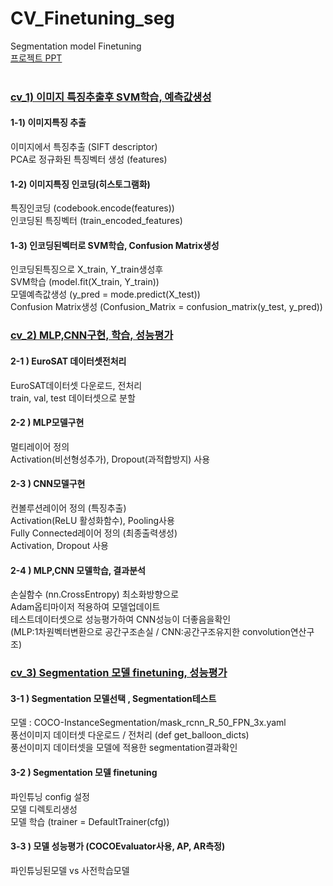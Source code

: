 
# CV_Finetuning_seg
Segmentation model Finetuning <br>
[프로젝트 PPT](https://github.com/LIMSCODE/CV_Finetuning_seg/blob/main/%EC%BB%B4%ED%93%A8%ED%84%B0%EB%B9%84%EC%A0%84%20HW3.pptx)
<br><br>

### [cv_1) 이미지 특징추출후 SVM학습, 예측값생성](https://github.com/LIMSCODE/CV_finetuning/blob/main/cv_1.ipynb)
#### 1-1) 이미지특징 추출 
이미지에서 특징추출 (SIFT descriptor)  <br>
PCA로 정규화된 특징벡터 생성 (features) <br>
#### 1-2) 이미지특징 인코딩(히스토그램화) 
특징인코딩 (codebook.encode(features)) <br>
인코딩된 특징벡터 (train_encoded_features)  <br>
#### 1-3) 인코딩된벡터로 SVM학습, Confusion Matrix생성 
인코딩된특징으로 X_train, Y_train생성후  <br>
SVM학습 (model.fit(X_train, Y_train)) <br>
모델예측값생성 (y_pred = mode.predict(X_test)) <br>
Confusion Matrix생성 (Confusion_Matrix = confusion_matrix(y_test, y_pred)) <br>
  
### [cv_2) MLP,CNN구현, 학습, 성능평가](https://github.com/LIMSCODE/CV_finetuning/blob/main/cv_2.ipynb)
#### 2-1 ) EuroSAT 데이터셋전처리 
EuroSAT데이터셋 다운로드, 전처리 <br>
train, val, test 데이터셋으로 분할  <br>
#### 2-2 ) MLP모델구현 
멀티레이어 정의 <br>
Activation(비선형성추가), Dropout(과적합방지) 사용 <br>
#### 2-3 ) CNN모델구현 
컨볼루션레이어 정의 (특징추출) <br>
Activation(ReLU 활성화함수), Pooling사용 <br>
Fully Connected레이어 정의 (최종출력생성)  <br>
Activation, Dropout 사용  <br>
#### 2-4 ) MLP,CNN 모델학습, 결과분석 
손실함수 (nn.CrossEntropy) 최소화방향으로  <br>
Adam옵티마이저 적용하여 모델업데이트   <br>
테스트데이터셋으로 성능평가하여 CNN성능이 더좋음을확인  <br>
(MLP:1차원벡터변환으로 공간구조손실 / CNN:공간구조유지한 convolution연산구조) <br>
 
### [cv_3) Segmentation 모델 finetuning, 성능평가](https://github.com/LIMSCODE/CV_finetuning/blob/main/cv_3.ipynb)
#### 3-1 ) Segmentation 모델선택  , Segmentation테스트 
모델 : COCO-InstanceSegmentation/mask_rcnn_R_50_FPN_3x.yaml  <br>
풍선이미지 데이터셋 다운로드 / 전처리 (def get_balloon_dicts) <br>
풍선이미지 데이터셋을 모델에 적용한 segmentation결과확인   <br>
#### 3-2 ) Segmentation 모델 finetuning 
파인튜닝 config 설정 <br>
모델 디렉토리생성 <br>
모델 학습 (trainer = DefaultTrainer(cfg))
#### 3-3 ) 모델 성능평가 (COCOEvaluator사용, AP, AR측정)
파인튜닝된모델 vs 사전학습모델

